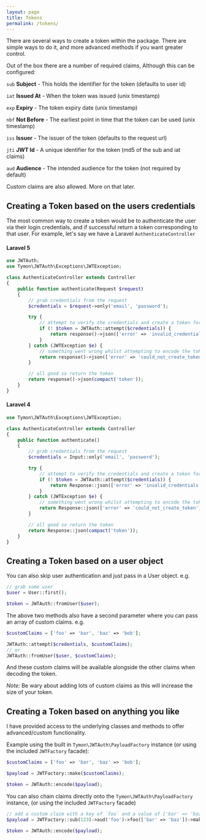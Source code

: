 ```yaml
---
layout: page
title: Tokens
permalink: /tokens/
---
```


There are several ways to create a token within the package. There are simple ways to do it, and more advanced methods if you want greater control.

Out of the box there are a number of required claims, Although this can be configured:

`sub` **Subject** - This holds the identifier for the token (defaults to user id)

`iat` **Issued At** - When the token was issued (unix timestamp)

`exp` **Expiry** - The token expiry date (unix timestamp)

`nbf` **Not Before** - The earliest point in time that the token can be used (unix timestamp)

`iss` **Issuer** - The issuer of the token (defaults to the request url)

`jti` **JWT Id** - A unique identifier for the token (md5 of the sub and iat claims)

`aud` **Audience** - The intended audience for the token (not required by default)

Custom claims are also allowed. More on that later.

## Creating a Token based on the users credentials
The most common way to create a token would be to authenticate the user via their login credentials, and if successful return a token corresponding to that user. For example, let's say we have a Laravel `AuthenticateController`

#### Laravel 5

```php
use JWTAuth;
use Tymon\JWTAuth\Exceptions\JWTException;

class AuthenticateController extends Controller
{
    public function authenticate(Request $request)
    {
        // grab credentials from the request
        $credentials = $request->only('email', 'password');

        try {
            // attempt to verify the credentials and create a token for the user
            if (! $token = JWTAuth::attempt($credentials)) {
                return response()->json(['error' => 'invalid_credentials'], 401);
            }
        } catch (JWTException $e) {
            // something went wrong whilst attempting to encode the token
            return response()->json(['error' => 'could_not_create_token'], 500);
        }

        // all good so return the token
        return response()->json(compact('token'));
    }
}
```

#### Laravel 4

```php
use Tymon\JWTAuth\Exceptions\JWTException;

class AuthenticateController extends Controller
{
    public function authenticate()
    {
        // grab credentials from the request
        $credentials = Input::only('email', 'password');

        try {
            // attempt to verify the credentials and create a token for the user
            if (! $token = JWTAuth::attempt($credentials)) {
                return Response::json(['error' => 'invalid_credentials'], 401);
            }
        } catch (JWTException $e) {
            // something went wrong whilst attempting to encode the token
            return Response::json(['error' => 'could_not_create_token'], 500);
        }

        // all good so return the token
        return Response::json(compact('token'));
    }
}
```

## Creating a Token based on a user object

You can also skip user authentication and just pass in a User object. e.g.

```php
// grab some user
$user = User::first();

$token = JWTAuth::fromUser($user);
```

The above two methods also have a second parameter where you can pass an array of custom claims. e.g.

```php
$customClaims = ['foo' => 'bar', 'baz' => 'bob'];

JWTAuth::attempt($credentials, $customClaims);
// or
JWTAuth::fromUser($user, $customClaims);
```

And these custom claims will be available alongside the other claims when decoding the token.

*Note:* Be wary about adding lots of custom claims as this will increase the size of your token.

## Creating a Token based on anything you like

I have provided access to the underlying classes and methods to offer advanced/custom functionality.

Example using the built in `Tymon\JWTAuth\PayloadFactory` instance (or using the included `JWTFactory` facade):
```php
$customClaims = ['foo' => 'bar', 'baz' => 'bob'];

$payload = JWTFactory::make($customClaims);

$token = JWTAuth::encode($payload);
```

You can also chain claims directly onto the `Tymon\JWTAuth\PayloadFactory` instance, (or using the included `JWTFactory` facade)

```php
// add a custom claim with a key of `foo` and a value of ['bar' => 'baz']
$payload = JWTFactory::sub(123)->aud('foo')->foo(['bar' => 'baz'])->make();

$token = JWTAuth::encode($payload);
```
